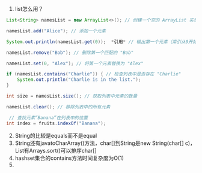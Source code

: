 1. list怎么用？
```java
List<String> namesList = new ArrayList<>(); // 创建一个空的 ArrayList 实现的 List

namesList.add("Alice"); // 添加一个元素

System.out.println(namesList.get(0));  *引用* // 输出第一个元素（索引从0开始）

namesList.remove("Bob"); // 删除第一个匹配的 "Bob"

namesList.set(0, "Alex"); // 将第一个元素替换为 "Alex"

if (namesList.contains("Charlie")) { // 检查列表中是否存在 "Charlie"
    System.out.println("Charlie is in the list.");
}

int size = namesList.size(); // 获取列表中元素的数量

namesList.clear(); // 移除列表中的所有元素

 // 查找元素“Banana”在列表中的位置
int index = fruits.indexOf("Banana");

```
2. String的比较是equals而不是equal
3. String还有javatoCharArray()方法，char[]到String是new String(char[] c)，List有Arrays.sort()可以排序char[]
4. hashset集合的contains方法时间复杂度为O(1)
5. 
